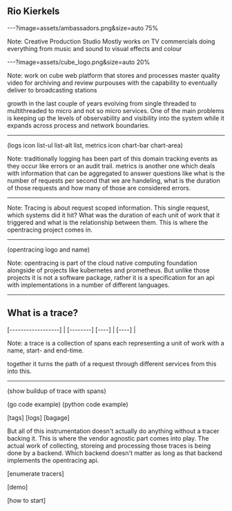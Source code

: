 ## Rio Kierkels

---?image=assets/ambassadors.png&size=auto 75%

Note:
Creative Production Studio
Mostly works on TV commercials doing everything from music and sound to visual effects and colour

---?image=assets/cube_logo.png&size=auto 20%

Note:
work on cube
web platform that stores and processes master quality video for archiving and review purpouses
with the capability to eventually deliver to broadcasting stations

growth in the last couple of years evolving
from single threaded to multithreaded to micro and not so micro services.
One of the main problems is keeping up the levels of observability and visibility
into the system while it expands across process and network boundaries.

---

(logs icon list-ul list-alt list, metrics icon chart-bar chart-area)

Note:
traditionally logging has been part of this domain tracking events as they occur like errors or an audit trail.
metrics is another one which deals with information that can be aggregated to answer questions like
what is the number of requests per second that we are handeling, what is the duration of those requests
and how many of those are considered errors.

---

Note:
Tracing is about request scoped information. This single request, which systems did it hit? What was the duration of each unit of work that it triggered and what is the relationship between them. This is where the opentracing project comes in.

---

(opentracing logo and name)

Note:
opentracing is part of the cloud native computing foundation alongside of projects like kubernetes and prometheus. 
But unlike those projects it is not a software package, rather it is a specification for an api with implementations in a number of different languages.

---

## What is a trace?

[------------------] |
  [--------]  [----] |
     [----]          |

Note:
a trace is a collection of spans each representing a unit of work with a name, start- and end-time.

together it turns the path of a request through different services from this into this.

---

(show buildup of trace with spans)

(go code example)
(python code example)

[tags]
[logs]
[bagage]

But all of this instrumentation doesn't actually do anything without a tracer backing it. This is where the vendor agnostic part comes into play.
The actual work of collecting, storeing and processing those traces is being done by a backend. Which backend doesn't matter as long as that backend implements the opentracing api.

[enumerate tracers]

[demo]

[how to start]